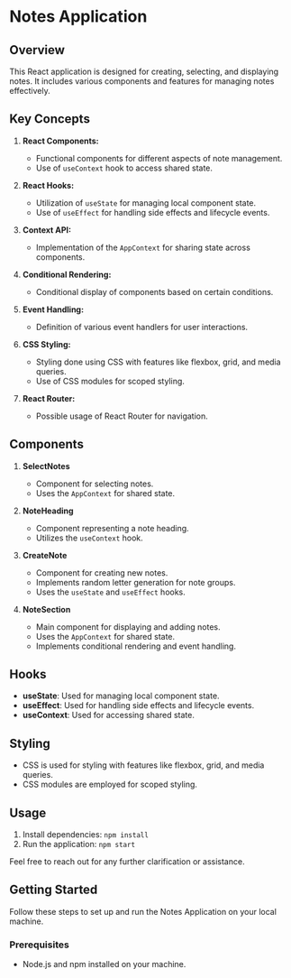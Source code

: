# Notes Application

## Overview
This React application is designed for creating, selecting, and displaying notes. It includes various components and features for managing notes effectively.

## Key Concepts
1. **React Components:**
   - Functional components for different aspects of note management.
   - Use of `useContext` hook to access shared state.

2. **React Hooks:**
   - Utilization of `useState` for managing local component state.
   - Use of `useEffect` for handling side effects and lifecycle events.

3. **Context API:**
   - Implementation of the `AppContext` for sharing state across components.

4. **Conditional Rendering:**
   - Conditional display of components based on certain conditions.

5. **Event Handling:**
   - Definition of various event handlers for user interactions.

6. **CSS Styling:**
   - Styling done using CSS with features like flexbox, grid, and media queries.
   - Use of CSS modules for scoped styling.

7. **React Router:**
   - Possible usage of React Router for navigation.

## Components
1. **SelectNotes**
   - Component for selecting notes.
   - Uses the `AppContext` for shared state.

2. **NoteHeading**
   - Component representing a note heading.
   - Utilizes the `useContext` hook.

3. **CreateNote**
   - Component for creating new notes.
   - Implements random letter generation for note groups.
   - Uses the `useState` and `useEffect` hooks.

4. **NoteSection**
   - Main component for displaying and adding notes.
   - Uses the `AppContext` for shared state.
   - Implements conditional rendering and event handling.

## Hooks
- **useState**: Used for managing local component state.
- **useEffect**: Used for handling side effects and lifecycle events.
- **useContext**: Used for accessing shared state.

## Styling
- CSS is used for styling with features like flexbox, grid, and media queries.
- CSS modules are employed for scoped styling.



## Usage
1. Install dependencies: `npm install`
2. Run the application: `npm start`

Feel free to reach out for any further clarification or assistance.

## Getting Started
Follow these steps to set up and run the Notes Application on your local machine.

### Prerequisites
- Node.js and npm installed on your machine.

